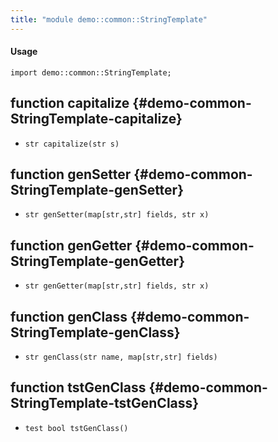 ```yaml
---
title: "module demo::common::StringTemplate"
---
```


#### Usage

`import demo::common::StringTemplate;`


## function capitalize {#demo-common-StringTemplate-capitalize}

* ``str capitalize(str s)``

## function genSetter {#demo-common-StringTemplate-genSetter}

* ``str genSetter(map[str,str] fields, str x)``

## function genGetter {#demo-common-StringTemplate-genGetter}

* ``str genGetter(map[str,str] fields, str x)``

## function genClass {#demo-common-StringTemplate-genClass}

* ``str genClass(str name, map[str,str] fields)``

## function tstGenClass {#demo-common-StringTemplate-tstGenClass}

* ``test bool tstGenClass()``

